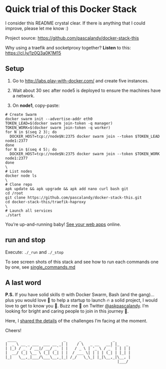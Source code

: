 # Quick trial of this Docker Stack

I consider this README crystal clear. If there is anything that I could improve, please let me know :)

Project source: https://github.com/pascalandy/docker-stack-this

Why using a traefik and socketproxy together? **Listen** to this: https://cl.ly/1z0Q3a0K1M15

## Setup

1. Go to http://labs.play-with-docker.com/ and create five instances.
2. Wait about 30 sec after node5 is deployed to ensure the machines have a network.

3. On **node1**, copy-paste:

```
# Create Swarm
docker swarm init --advertise-addr eth0
TOKEN_LEAD=$(docker swarm join-token -q manager)
TOKEN_WORK=$(docker swarm join-token -q worker)
for N in $(seq 2 3); do
  DOCKER_HOST=tcp://node$N:2375 docker swarm join --token $TOKEN_LEAD node1:2377
done
for N in $(seq 4 5); do
  DOCKER_HOST=tcp://node$N:2375 docker swarm join --token $TOKEN_WORK node1:2377
done
\
# List nodes
docker node ls
\
# Clone repo
apk update && apk upgrade && apk add nano curl bash git
cd /root
git clone https://github.com/pascalandy/docker-stack-this.git
cd docker-stack-this/traefik-haproxy
\
# Launch all services
./start
```

You’re up-and-running baby! [See your web apps](https://github.com/pascalandy/docker-stack-this/blob/master/traefik-haproxy/single_commands.md#see-these-web-apps-online) online.

## run and stop

Execute: `./_run` and `./_stop`

To see screen shots of this stack and see how to run each commands one by one, see [single_commands.md](https://github.com/pascalandy/docker-stack-this/blob/master/traefik-haproxy/single_commands.md)

## A last word

**P.S.** If you have solid skills 🤓 with Docker Swarm, Bash (and the gang)… plus you would love 💚 to help a startup to launch 🔥 a solid project, I would love to get to know you 🍻. Buzz me 👋 on Twitter [@askpascalandy](https://twitter.com/askpascalandy). I’m looking for bright and caring people to join in this journey 🌇.

Here, I [shared the details](http://firepress.org/blog/technical-challenges-we-are-facing-now/) of the challenges I’m facing at the moment.

Cheers!

```
 ____                     _      _              _
|  _ \ __ _ ___  ___ __ _| |    / \   _ __   __| |_   _
| |_) / _` / __|/ __/ _` | |   / _ \ | '_ \ / _` | | | |
|  __/ (_| \__ \ (_| (_| | |  / ___ \| | | | (_| | |_| |
|_|   \__,_|___/\___\__,_|_| /_/   \_\_| |_|\__,_|\__, |
                                                  |___/
```

